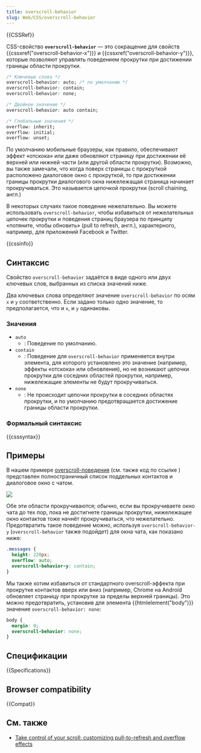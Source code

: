 ```yaml
---
title: overscroll-behavior
slug: Web/CSS/overscroll-behavior
---
```


{{CSSRef}}

CSS-свойство **`overscroll-behavior`** — это сокращение для свойств {{cssxref("overscroll-behavior-x")}} и {{cssxref("overscroll-behavior-y")}}, которые позволяют управлять поведением прокрутки при достижении границы области прокрутки.

```css
/* Ключевые слова */
overscroll-behavior: auto; /* по умолчанию */
overscroll-behavior: contain;
overscroll-behavior: none;

/* Двойное значение */
overscroll-behavior: auto contain;

/* Глобальные значения */
overflow: inherit;
overflow: initial;
overflow: unset;
```

По умолчанию мобильные браузеры, как правило, обеспечивают эффект «отскока» или даже обновляют страницу при достижении её верхней или нижней части (или другой области прокрутки). Возможно, вы также замечали, что когда поверх страницы с прокруткой расположено диалоговое окно с прокруткой, то при достижении границы прокрутки диалогового окна нижележащая страница начинает прокручиваться. Это называется цепочкой прокрутки (scroll chaining, англ.)

В некоторых случаях такое поведение нежелательно. Вы можете использовать `overscroll-behavior`, чтобы избавиться от нежелательных цепочек прокрутки и поведения страниц браузера по принципу «потяните, чтобы обновить» (pull to refresh, англ.), характерного, например, для приложений Facebook и Twitter.

{{cssinfo}}

## Синтаксис

Свойство `overscroll-behavior` задаётся в виде одного или двух ключевых слов, выбранных из списка значений ниже.

Два ключевых слова определяют значение `overscroll-behavior` по осям `x` и `y` соответственно. Если задано только одно значение, то предполагается, что и `x`, и `y` одинаковы.

### Значения

- `auto`
  - : Поведение по умолчанию.
- `contain`
  - : Поведение для `overscroll-behavior` применяется внутри элемента, для которого установлено это значение (например, эффекты «отскока» или обновления), но не возникают цепочки прокрутки для соседних областей прокрутки, например, нижележащие элементы не будут прокручиваться.
- `none`
  - : Не происходит цепочки прокрутки в соседних областях прокрутки, и по умолчанию предотвращается достижение границы области прокрутки.

### Формальный синтаксис

{{csssyntax}}

## Примеры

В нашем примере [overscroll-поведения](https://mdn.github.io/css-examples/overscroll-behavior/) (см. также код по ссылке [](https://github.com/mdn/css-examples/tree/master/overscroll-behavior)) представлен полностраничный список поддельных контактов и диалоговое окно с чатом.

![](example.png)

Обе эти области прокручиваются; обычно, если вы прокручиваете окно чата до тех пор, пока не достигнете границы прокрутки, нижележащее окно контактов тоже начнёт прокручиваться, что нежелательно. Предотвратить такое поведение можно, используя `overscroll-behavior-y` (`overscroll-behavior` также подойдет) для окна чата, как показано ниже:

```css
.messages {
  height: 220px;
  overflow: auto;
  overscroll-behavior-y: contain;
}
```

Мы также хотим избавиться от стандартного overscroll-эффекта при прокрутке контактов вверх или вниз (например, Chrome на Android обновляет страницу при прокрутке за пределы верхней границы). Это можно предотвратить, установив для элемента {{htmlelement("body")}} значение `overscroll-behavior: none`:

```css
body {
  margin: 0;
  overscroll-behavior: none;
}
```

## Спецификации

{{Specifications}}

## Browser compatibility

{{Compat}}

## См. также

- [Take control of your scroll: customizing pull-to-refresh and overflow effects](https://developers.google.com/web/updates/2017/11/overscroll-behavior#demo)
